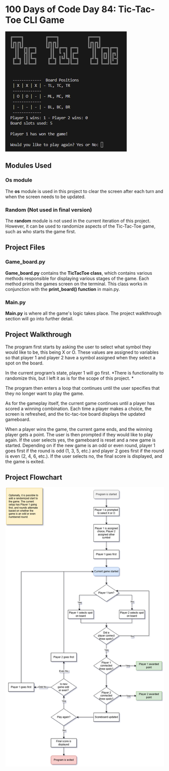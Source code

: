 # 100 Days of Code Day 84: Tic-Tac-Toe CLI Game
![Screenshot of game play](images/TicTacToeScreenshot.png)
## Modules Used
### Os module
The **os** module is used in this project to clear the screen after each turn and when the screen needs to be updated.
### Random (Not used in final version)
The **random** module is not used in the current iteration of this project. However, it can be used to randomize aspects of the Tic-Tac-Toe game, such as who starts the game first.
## Project Files
### Game_board.py
**Game_board.py** contains the **TicTacToe class**, which contains various methods responsible for displaying various stages of the game. Each method prints the games screen on the terminal. This class works in conjunction with the **print_board() function** in main.py.
### Main.py
**Main.py** is where all the game's logic takes place. The project walkthrough section will go into further detail.
## Project Walkthrough
The program first starts by asking the user to select what symbol they would like to be, this being X or O. These values are assigned to variables so that player 1 and player 2 have a symbol assigned when they select a spot on the board. 

In the current program’s state, player 1 will go first. *There is functionality to randomize this, but I left it as is for the scope of this project. *

The program then enters a loop that continues until the user specifies that they no longer want to play the game.

As for the gameplay itself, the current game continues until a player has scored a winning combination. Each time a player makes a choice, the screen is refreshed, and the tic-tac-toe board displays the updated gameboard.

When a player wins the game, the current game ends, and the winning player gets a point. The user is then prompted if they would like to play again. If the user selects yes, the gameboard is reset and a new game is started. Depending on if the new game is an odd or even round, player 1 goes first if the round is odd (1, 3, 5, etc.) and player 2 goes first if the round is even (2, 4, 6, etc.). If the user selects no, the final score is displayed, and the game is exited. 

## Project Flowchart
![Tic-Tac-Toe project flow chart](images/TicTacToeFlowChart.png)